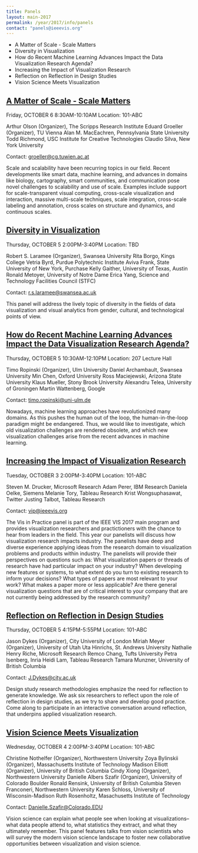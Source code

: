 ```yaml
---
title: Panels
layout: main-2017
permalink: /year/2017/info/panels
contact: "panels@ieeevis.org"
---
```


- [<a name="scale-matters"></a> A Matter of Scale - Scale Matters](#-a-matter-of-scale---scale-matters)
- [<a name="diversity-panel"></a> Diversity in Visualization](#-diversity-in-visualization)
- [<a name="ml-agenda"></a> How do Recent Machine Learning Advances Impact the Data Visualization Research Agenda?](#-how-do-recent-machine-learning-advances-impact-the-data-visualization-research-agenda)
- [<a name="vip"></a> Increasing the Impact of Visualization Research](#-increasing-the-impact-of-visualization-research)
- [<a name="design-studies"></a> Reflection on Reflection in Design Studies](#-reflection-on-reflection-in-design-studies)
- [<a name="vision-science"></a> Vision Science Meets Visualization](#-vision-science-meets-visualization)


## <a name="scale-matters"></a> [A Matter of Scale - Scale Matters](http://ieeevis.org)
Friday, OCTOBER 6
8:30AM-10:10AM
Location: 101-ABC

Arthur Olson (Organizer), The Scripps Research Institute
Eduard Groeller (Organizer), TU Vienna
Alan M. MacEachren, Pennsylvania State University
Todd Richmond, USC Institute for Creative Technologies
Claudio Silva, New York University

Contact: [groeller@cg.tuwien.ac.at](mailto:groeller@cg.tuwien.ac.at)

Scale and scalability have been recurring topics in our field. Recent developments like smart data, machine learning, and advances in domains like biology, cartography, smart communities, and communication pose novel challenges to scalability and use of scale. Examples include support for scale-transparent visual computing, cross-scale visualization and interaction, massive multi-scale techniques, scale integration, cross-scale labeling and annotation, cross scales on structure and dynamics, and continuous scales.

## <a name="diversity-panel"></a> [Diversity in Visualization](https://vimeo.com/240582265)
Thursday, OCTOBER 5
2:00PM-3:40PM
Location: TBD

Robert S. Laramee (Organizer), Swansea University
Rita Borgo, Kings College
Vetria Byrd, Purdue Polytechnic Institute
Aviva Frank, State University of New York, Purchase
Kelly Gaither, University of Texas, Austin
Ronald Metoyer, University of Notre Dame
Erica Yang, Science and Technology Facilities Council (STFC)

Contact: [r.s.laramee@swansea.ac.uk](mailto:r.s.laramee@swansea.ac.uk)

This panel will address the lively topic of diversity in the fields of data visualization and visual analytics from gender, cultural, and technological points of view.

## <a name="ml-agenda"></a> [How do Recent Machine Learning Advances Impact the Data Visualization Research Agenda?](https://vimeo.com/240317738)
Thursday, OCTOBER 5
10:30AM-12:10PM
Location: 207 Lecture Hall

Timo Ropinski (Organizer), Ulm University
Daniel Archambault, Swansea University
Min Chen, Oxford University
Ross Maciejewski, Arizona State University
Klaus Mueller, Stony Brook University
Alexandru Telea, University of Groningen
Martin Wattenberg, Google

Contact: [timo.ropinski@uni-ulm.de](mailto:timo.ropinski@uni-ulm.de)

Nowadays, machine learning approaches have revolutionized many domains. As this pushes the human out of the loop, the human-in-the-loop paradigm might be endangered. Thus, we would like to investigate, which old visualization challenges are rendered obsolete, and which new visualization challenges arise from the recent advances in machine learning.

## <a name="vip"></a> [Increasing the Impact of Visualization Research](https://visinpractice.github.io/assets/vip2017/)
Tuesday, OCTOBER 3
2:00PM-3:40PM
Location: 101-ABC

Steven M. Drucker, Microsoft Research
Adam Perer, IBM Research
Daniela Oelke, Siemens
Melanie Tory, Tableau Research
Krist Wongsuphasawat, Twitter
Justing Talbot, Tableau Research

Contact: [vip@ieeevis.org](mailto:vip@ieeevis.org)

The Vis in Practice panel is part of the IEEE VIS 2017 main program and provides visualization researchers and practictioners with the chance to hear from leaders in the field. This year our panelists will discuss how visualization research impacts industry. The panelists have deep and diverse experience applying ideas from the research domain to visualization problems and products within industry. The panelists will provide their perspectives on questions such as: What visualization papers or threads of research have had particular impact on your industry? When developing new features or systems, to what extent do you turn to existing research to inform your decisions? What types of papers are most relevant to your work? What makes a paper more or less applicable? Are there general visualization questions that are of critical interest to your company that are not currently being addressed by the research community?


## <a name="design-studies"></a> [Reflection on Reflection in Design Studies](http://ieeevis.org)
Thursday, OCTOBER 5
4:15PM-5:55PM
Location: 101-ABC

Jason Dykes (Organizer), City University of London
Miriah Meyer (Organizer), University of Utah
Uta Hinrichs, St. Andrews University
Nathalie Henry Riche, Microsoft Research
Remco Chang, Tufts University
Petra Isenberg, Inria
Heidi Lam, Tableau Research
Tamara Munzner, University of British Columbia

Contact: [J.Dykes@city.ac.uk](mailto:J.Dykes@city.ac.uk)

Design study research methodologies emphasize the need for reflection to generate knowledge. We ask six researchers to reflect upon the role of reflection in design studies, as we try to share and develop good practice. Come along to participate in an interactive conversation around reflection, that underpins applied visualization research.

## <a name="vision-science"></a> [Vision Science Meets Visualization](https://vimeo.com/240736387)
Wednesday, OCTOBER 4
2:00PM-3:40PM
Location: 101-ABC

Christine Nothelfer (Organizer), Northwestern University
Zoya Bylinskii (Organizer), Massachusetts Institute of Technology
Madison Elliott (Organizer), University of British Columbia
Cindy Xiong (Organizer), Northwestern University
Danielle Albers Szafir (Organizer), University of Colorado Boulder
Ronald Rensink, University of British Columbia
Steven Franconeri, Northwestern University
Karen Schloss, University of Wisconsin-Madison
Ruth Rosenholtz, Masachusetts Institute of Technology

Contact: [Danielle.Szafir@Colorado.EDU](mailto:Danielle.Szafir@Colorado.EDU)

Vision science can explain what people see when looking at visualizations–what data people attend to, what statistics they extract, and what they ultimately remember. This panel features talks from vision scientists who will survey the modern vision science landscape to foster new collaborative opportunities between visualization and vision science.
